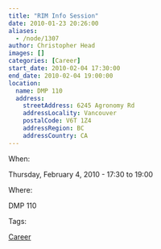 ```yaml
---
title: "RIM Info Session"
date: 2010-01-23 20:26:00
aliases:
  - /node/1307
author: Christopher Head
images: []
categories: [Career]
start_date: 2010-02-04 17:30:00
end_date: 2010-02-04 19:00:00
location:
  name: DMP 110
  address:
    streetAddress: 6245 Agronomy Rd
    addressLocality: Vancouver
    postalCode: V6T 1Z4
    addressRegion: BC
    addressCountry: CA
---
```


When: 

Thursday, February 4, 2010 - 17:30 to 19:00

Where: 

DMP 110

Tags: 

[Career](/career)
